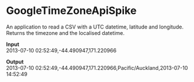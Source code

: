 GoogleTimeZoneApiSpike
======================

An application to read a CSV with a UTC datetime, latitude and longitude. <br>
Returns the timezone and the localised datetime. 

**Input** <br>
2013-07-10 02:52:49,-44.490947,171.220966 

**Output** <br> 
2013-07-10 02:52:49,-44.490947,171.220966,Pacific/Auckland,2013-07-10 14:52:49
